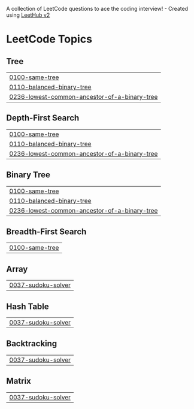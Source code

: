 A collection of LeetCode questions to ace the coding interview! - Created using [LeetHub v2](https://github.com/arunbhardwaj/LeetHub-2.0)
<!---LeetCode Topics Start-->
# LeetCode Topics
## Tree
|  |
| ------- |
| [0100-same-tree](https://github.com/hemalekha28/leetcode-solutions/tree/master/0100-same-tree) |
| [0110-balanced-binary-tree](https://github.com/hemalekha28/leetcode-solutions/tree/master/0110-balanced-binary-tree) |
| [0236-lowest-common-ancestor-of-a-binary-tree](https://github.com/hemalekha28/leetcode-solutions/tree/master/0236-lowest-common-ancestor-of-a-binary-tree) |
## Depth-First Search
|  |
| ------- |
| [0100-same-tree](https://github.com/hemalekha28/leetcode-solutions/tree/master/0100-same-tree) |
| [0110-balanced-binary-tree](https://github.com/hemalekha28/leetcode-solutions/tree/master/0110-balanced-binary-tree) |
| [0236-lowest-common-ancestor-of-a-binary-tree](https://github.com/hemalekha28/leetcode-solutions/tree/master/0236-lowest-common-ancestor-of-a-binary-tree) |
## Binary Tree
|  |
| ------- |
| [0100-same-tree](https://github.com/hemalekha28/leetcode-solutions/tree/master/0100-same-tree) |
| [0110-balanced-binary-tree](https://github.com/hemalekha28/leetcode-solutions/tree/master/0110-balanced-binary-tree) |
| [0236-lowest-common-ancestor-of-a-binary-tree](https://github.com/hemalekha28/leetcode-solutions/tree/master/0236-lowest-common-ancestor-of-a-binary-tree) |
## Breadth-First Search
|  |
| ------- |
| [0100-same-tree](https://github.com/hemalekha28/leetcode-solutions/tree/master/0100-same-tree) |
## Array
|  |
| ------- |
| [0037-sudoku-solver](https://github.com/hemalekha28/leetcode-solutions/tree/master/0037-sudoku-solver) |
## Hash Table
|  |
| ------- |
| [0037-sudoku-solver](https://github.com/hemalekha28/leetcode-solutions/tree/master/0037-sudoku-solver) |
## Backtracking
|  |
| ------- |
| [0037-sudoku-solver](https://github.com/hemalekha28/leetcode-solutions/tree/master/0037-sudoku-solver) |
## Matrix
|  |
| ------- |
| [0037-sudoku-solver](https://github.com/hemalekha28/leetcode-solutions/tree/master/0037-sudoku-solver) |
<!---LeetCode Topics End-->